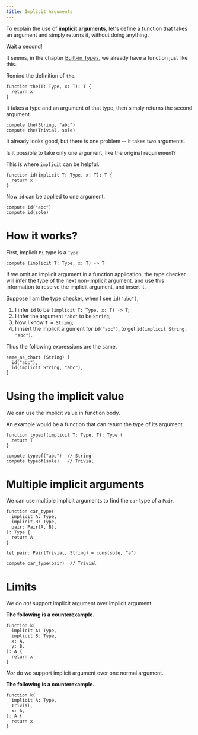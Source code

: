 ```yaml
---
title: Implicit Arguments
---
```


To explain the use of **implicit arguments**,
let's define a function that takes an argument
and simply returns it, without doing anything.

Wait a second!

It seems, in the chapter [Built-in Types](../basic/01-built-in-types.md),
we already have a function just like this.

Remind the definition of `the`.

```cicada
function the(T: Type, x: T): T {
  return x
}
```

It takes a type and an argument of that type,
then simply returns the second argument.

```cicada
compute the(String, "abc")
compute the(Trivial, sole)
```

It already looks good, but there is one problem -- it takes two arguments.

Is it possible to take only one argument, like the original requirement?

This is where `implicit` can be helpful.

```cicada
function id(implicit T: Type, x: T): T {
  return x
}
```

Now `id` can be applied to one argument.

```cicada
compute id("abc")
compute id(sole)
```

# How it works?

First, implicit `Pi` type is a `Type`.

```cicada
compute (implicit T: Type, x: T) -> T
```

If we omit an implicit argument in a function application,
the type checker will infer the type of the next non-implicit argument,
and use this information to resolve the implicit argument, and insert it.

Suppose I am the type checker, when I see `id("abc")`,

1. I infer `id` to be `(implicit T: Type, x: T) -> T`;
2. I infer the argument `"abc"` to be `String`;
3. Now I know `T = String`;
4. I insert the implicit argument for `id("abc")`, to get `id(implicit String, "abc")`.

Thus the following expressions are the same.

```cicada
same_as_chart (String) [
  id("abc"),
  id(implicit String, "abc"),
]
```

# Using the implicit value

We can use the implicit value in function body.

An example would be a function that can return the type of its argument.

```cicada
function typeof(implicit T: Type, T): Type {
  return T
}

compute typeof("abc")  // String
compute typeof(sole)   // Trivial
```

# Multiple implicit arguments

We can use multiple implicit arguments to find the `car` type of a `Pair`.

```cicada
function car_type(
  implicit A: Type,
  implicit B: Type,
  pair: Pair(A, B),
): Type {
  return A
}

let pair: Pair(Trivial, String) = cons(sole, "a")

compute car_type(pair)  // Trivial
```

# Limits

We do _not_ support implicit argument over implicit argument.

**The following is a counterexample.**

```cicada counterexample
function k(
  implicit A: Type,
  implicit B: Type,
  x: A,
  y: B,
): A {
  return x
}
```

_Nor_ do we support implicit argument over one normal argument.

**The following is a counterexample.**

```cicada counterexample
function k(
  implicit A: Type,
  Trivial,
  x: A,
): A {
  return x
}
```
